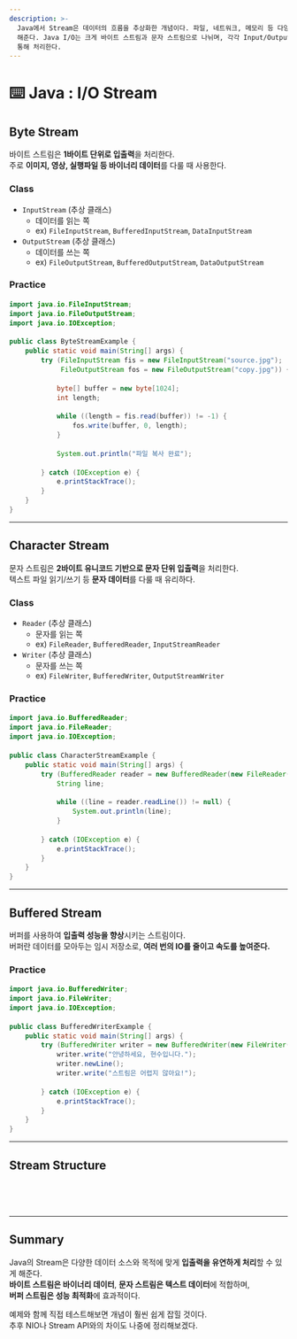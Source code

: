 ```yaml
---
description: >-
  Java에서 Stream은 데이터의 흐름을 추상화한 개념이다. 파일, 네트워크, 메모리 등 다양한 소스로부터 데이터를 읽고 쓸 수 있게
  해준다. Java I/O는 크게 바이트 스트림과 문자 스트림으로 나뉘며, 각각 Input/OutputStream, Reader/Writer를
  통해 처리한다.
---
```


# ⌨️ Java : I/O Stream

## Byte Stream

바이트 스트림은 **1바이트 단위로 입출력**을 처리한다.\
주로 **이미지, 영상, 실행파일 등 바이너리 데이터**를 다룰 때 사용한다.

### Class

* `InputStream` (추상 클래스)
  * 데이터를 읽는 쪽
  * ex) `FileInputStream`, `BufferedInputStream`, `DataInputStream`
* `OutputStream` (추상 클래스)
  * 데이터를 쓰는 쪽
  * ex) `FileOutputStream`, `BufferedOutputStream`, `DataOutputStream`

### Practice

```java
import java.io.FileInputStream;
import java.io.FileOutputStream;
import java.io.IOException;

public class ByteStreamExample {
    public static void main(String[] args) {
        try (FileInputStream fis = new FileInputStream("source.jpg");
             FileOutputStream fos = new FileOutputStream("copy.jpg")) {

            byte[] buffer = new byte[1024];
            int length;

            while ((length = fis.read(buffer)) != -1) {
                fos.write(buffer, 0, length);
            }

            System.out.println("파일 복사 완료");

        } catch (IOException e) {
            e.printStackTrace();
        }
    }
}
```

***

## Character Stream

문자 스트림은 **2바이트 유니코드 기반으로 문자 단위 입출력**을 처리한다.\
텍스트 파일 읽기/쓰기 등 **문자 데이터**를 다룰 때 유리하다.

### Class

* `Reader` (추상 클래스)
  * 문자를 읽는 쪽
  * ex) `FileReader`, `BufferedReader`, `InputStreamReader`
* `Writer` (추상 클래스)
  * 문자를 쓰는 쪽
  * ex) `FileWriter`, `BufferedWriter`, `OutputStreamWriter`

### Practice

```java
import java.io.BufferedReader;
import java.io.FileReader;
import java.io.IOException;

public class CharacterStreamExample {
    public static void main(String[] args) {
        try (BufferedReader reader = new BufferedReader(new FileReader("sample.txt"))) {
            String line;

            while ((line = reader.readLine()) != null) {
                System.out.println(line);
            }

        } catch (IOException e) {
            e.printStackTrace();
        }
    }
}
```

***

## Buffered Stream

버퍼를 사용하여 **입출력 성능을 향상**시키는 스트림이다.\
버퍼란 데이터를 모아두는 임시 저장소로, **여러 번의 IO를 줄이고 속도를 높여준다.**

### Practice

```java
import java.io.BufferedWriter;
import java.io.FileWriter;
import java.io.IOException;

public class BufferedWriterExample {
    public static void main(String[] args) {
        try (BufferedWriter writer = new BufferedWriter(new FileWriter("output.txt"))) {
            writer.write("안녕하세요, 현수입니다.");
            writer.newLine();
            writer.write("스트림은 어렵지 않아요!");

        } catch (IOException e) {
            e.printStackTrace();
        }
    }
}
```

***

## Stream Structure

<figure><img src="../../../.gitbook/assets/스크린샷 2025-03-29 오후 11.29.03.png" alt=""><figcaption></figcaption></figure>

<figure><img src="../../../.gitbook/assets/스크린샷 2025-03-29 오후 11.29.11 (1).png" alt=""><figcaption></figcaption></figure>

***

## Summary

Java의 Stream은 다양한 데이터 소스와 목적에 맞게 **입출력을 유연하게 처리**할 수 있게 해준다.\
**바이트 스트림은 바이너리 데이터**, **문자 스트림은 텍스트 데이터**에 적합하며,\
**버퍼 스트림은 성능 최적화**에 효과적이다.

예제와 함께 직접 테스트해보면 개념이 훨씬 쉽게 잡힐 것이다.\
추후 NIO나 Stream API와의 차이도 나중에 정리해보겠다.
